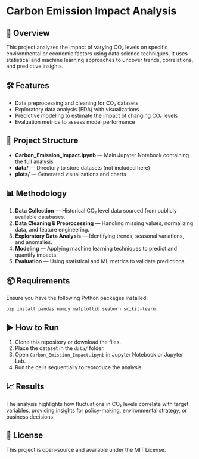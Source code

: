 
# Carbon Emission Impact Analysis

## 📌 Overview
This project analyzes the impact of varying CO₂ levels on specific environmental or economic factors using data science techniques.
It uses statistical and machine learning approaches to uncover trends, correlations, and predictive insights.

## 🛠️ Features
- Data preprocessing and cleaning for CO₂ datasets
- Exploratory data analysis (EDA) with visualizations
- Predictive modeling to estimate the impact of changing CO₂ levels
- Evaluation metrics to assess model performance

## 📂 Project Structure
- **Carbon_Emission_Impact.ipynb** — Main Jupyter Notebook containing the full analysis
- **data/** — Directory to store datasets (not included here)
- **plots/** — Generated visualizations and charts

## 📊 Methodology
1. **Data Collection** — Historical CO₂ level data sourced from publicly available databases.
2. **Data Cleaning & Preprocessing** — Handling missing values, normalizing data, and feature engineering.
3. **Exploratory Data Analysis** — Identifying trends, seasonal variations, and anomalies.
4. **Modeling** — Applying machine learning techniques to predict and quantify impacts.
5. **Evaluation** — Using statistical and ML metrics to validate predictions.

## 📦 Requirements
Ensure you have the following Python packages installed:
```bash
pip install pandas numpy matplotlib seaborn scikit-learn
```

## ▶️ How to Run
1. Clone this repository or download the files.
2. Place the dataset in the `data/` folder.
3. Open `Carbon_Emission_Impact.ipynb` in Jupyter Notebook or Jupyter Lab.
4. Run the cells sequentially to reproduce the analysis.

## 📈 Results
The analysis highlights how fluctuations in CO₂ levels correlate with target variables, providing insights for policy-making, environmental strategy, or business decisions.

## 📜 License
This project is open-source and available under the MIT License.
